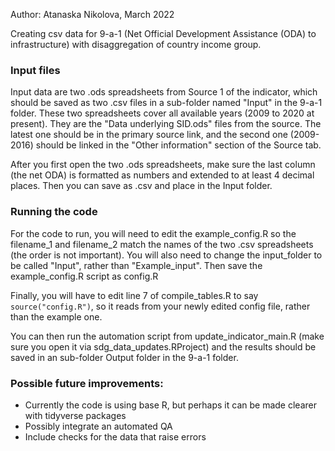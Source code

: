 Author: Atanaska Nikolova, March 2022

Creating csv data for 9-a-1 (Net Official Development Assistance (ODA) to infrastructure) with disaggregation of country income group. 

### Input files

Input data are two .ods spreadsheets from Source 1 of the indicator, which should be saved as two .csv files in a sub-folder named "Input" in the 9-a-1 folder. These two spreadsheets cover all available years (2009 to 2020 at present). They are the "Data underlying SID.ods" files from the source. The latest one should be in the primary source link, and the second one (2009-2016) should be linked in the "Other information" section of the Source tab.

After you first open the two .ods spreadsheets, make sure the last column (the net ODA) is formatted as numbers and extended to at least 4 decimal places. Then you can save as .csv and place in the Input folder. 

### Running the code

For the code to run, you will need to edit the example_config.R so the filename_1 and filename_2 match the names of the two .csv spreadsheets (the order is not important). You will also need to change the input_folder to be called "Input", rather than "Example_input". Then save the example_config.R script as config.R

Finally, you will have to edit line 7 of compile_tables.R to say `source("config.R")`, so it reads from your newly edited config file, rather than the example one.

You can then run the automation script from update_indicator_main.R (make sure you open it via sdg_data_updates.RProject) and the results should be saved in an sub-folder Output folder in the 9-a-1 folder.


### Possible future improvements:

- Currently the code is using base R, but perhaps it can be made clearer with tidyverse packages
- Possibly integrate an automated QA
- Include checks for the data that raise errors